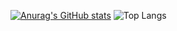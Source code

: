 [![Anurag's GitHub stats](https://github-readme-stats.vercel.app/api?username=jbrunomf&hide=issues)](https://github.com/jbrunomf/jbrunomf) ![Top Langs](https://github-readme-stats.vercel.app/api/top-langs/?username=jbrunomf&theme=dark&layout=compact)
